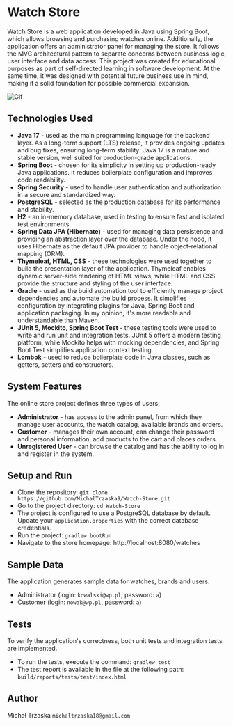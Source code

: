 # Watch Store 
Watch Store is a web application developed in Java using Spring Boot, which allows browsing and purchasing watches online. Additionally, the application offers an administrator panel for managing the store. It follows the MVC architectural pattern to separate concerns between business logic, user interface and data access. This project was created for educational purposes as part of self-directed learning in software development. At the same time, it was designed with potential future business use in mind, making it a solid foundation for possible commercial expansion. 

![Gif](https://github.com/MichalTrzaska9/Watch-Store/blob/d90aaf995f035dc6c57c0711607d72ea308e26b3/Watch_Store.gif)

## Technologies Used
- **Java 17** - used as the main programming language for the backend layer. As a long-term support (LTS) release, it provides ongoing updates and bug fixes, ensuring long-term stability. Java 17 is a mature and stable version, well suited for production-grade applications. 
- **Spring Boot** - chosen for its simplicity in setting up production-ready Java applications. It reduces boilerplate configuration and improves code readability.
- **Spring Security** - used to handle user authentication and authorization in a secure and standardized way.
- **PostgreSQL** - selected as the production database for its performance and stability.
- **H2** - an in-memory database, used in testing to ensure fast and isolated test environments. 
- **Spring Data JPA (Hibernate)** - used for managing data persistence and providing an abstraction layer over the database. Under the hood, it uses Hibernate as the default JPA provider to handle object-relational mapping (ORM).
- **Thymeleaf, HTML, CSS** - these technologies were used together to build the presentation layer of the application. Thymeleaf enables dynamic server-side rendering of HTML views, while HTML and CSS provide the structure and styling of the user interface.
- **Gradle** - used as the build automation tool to efficiently manage project dependencies and automate the build process. It simplifies configuration by integrating plugins for Java, Spring Boot and application packaging. In my opinion, it's more readable and understandable than Maven.
- **JUnit 5, Mockito, Spring Boot Test** - these testing tools were used to write and run unit and integration tests. JUnit 5 offers a modern testing platform, while Mockito helps with mocking dependencies, and Spring Boot Test simplifies application context testing.
- **Lombok** - used to reduce boilerplate code in Java classes, such as getters, setters and constructors. 

## System Features
The online store project defines three types of users:
- **Administrator** - has access to the admin panel, from which they manage user accounts, the watch catalog, available brands and orders.
- **Customer** - manages their own account, can change their password and personal information, add products to the cart and places orders.
- **Unregistered User** - can browse the catalog and has the ability to log in and register in the system. 

## Setup and Run
- Clone the repository: `git clone https://github.com/MichalTrzaska9/Watch-Store.git`
- Go to the project directory: `cd Watch-Store`
- The project is configured to use a PostgreSQL database by default. Update your `application.properties` with the correct database credentials.
- Run the project: `gradlew bootRun`
- Navigate to the store homepage: http://localhost:8080/watches

## Sample Data
The application generates sample data for watches, brands and users.
- Administrator (login: `kowalski@wp.pl`, password: `a`)
- Customer (login: `nowak@wp.pl`, password: `a`)

## Tests
To verify the application's correctness, both unit tests and integration tests are implemented.
- To run the tests, execute the command: `gradlew test`
- The test report is available in the file at the following path: `build/reports/tests/test/index.html`

## Author
Michał Trzaska
`michaltrzaska18@gmail.com`


